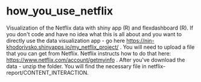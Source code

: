 # how_you_use_netflix
Visualization of the Netflix data with shiny app (R) and flexdashboard (R).
If you don't code and have no idea what this is all about and you want to directly use the data visualization app - go here https://nin-khodorivsko.shinyapps.io/my_netflix_project/ . You will need to upload a file that you can get from Netflix. Netflix instructs how to do that here: https://www.netflix.com/account/getmyinfo . After you've download the data - unzip the folder. You will find the necessary file in netflix-report/CONTENT_INTERACTION.

